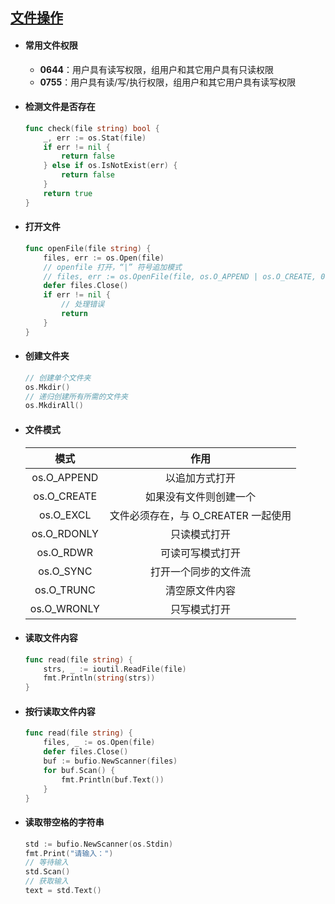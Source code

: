 ## [文件操作](文件操作.go)
- #### 常用文件权限
  - **0644**：用户具有读写权限，组用户和其它用户具有只读权限
  - **0755**：用户具有读/写/执行权限，组用户和其它用户具有读写权限
- #### 检测文件是否存在
    ```Go
    func check(file string) bool {
        _, err := os.Stat(file)
        if err != nil {
            return false
        } else if os.IsNotExist(err) {
            return false
        }
        return true
    }
    ```
- #### 打开文件
    ```Go
    func openFile(file string) {
        files, err := os.Open(file)
        // openfile 打开，“|” 符号追加模式
        // files, err := os.OpenFile(file, os.O_APPEND | os.O_CREATE, 0644)
        defer files.Close()
        if err != nil {
            // 处理错误
            return
        }
    }
    ```
- #### 创建文件夹
    ```Go
    // 创建单个文件夹
    os.Mkdir()
    // 递归创建所有所需的文件夹
    os.MkdirAll()
    ```
- #### 文件模式
    | 模式 | 作用|
    | :-: | :-: |
    | os.O_APPEND | 以追加方式打开 |
    | os.O_CREATE | 如果没有文件则创建一个 |
    | os.O_EXCL | 文件必须存在，与 O_CREATER 一起使用 |
    | os.O_RDONLY | 只读模式打开 |
    | os.O_RDWR | 可读可写模式打开 |
    | os.O_SYNC | 打开一个同步的文件流 |
    | os.O_TRUNC | 清空原文件内容 |
    | os.O_WRONLY | 只写模式打开 |
- #### 读取文件内容
    ```Go
    func read(file string) {
        strs, _ := ioutil.ReadFile(file)
        fmt.Println(string(strs))
    }
    ```
- #### 按行读取文件内容
    ```Go
    func read(file string) {
        files, _ := os.Open(file)
        defer files.Close()
        buf := bufio.NewScanner(files)
        for buf.Scan() {
            fmt.Println(buf.Text())
        }
    }
    ```
- #### 读取带空格的字符串
    ```Go
    std := bufio.NewScanner(os.Stdin)
    fmt.Print("请输入：")
    // 等待输入
    std.Scan()
    // 获取输入
    text = std.Text()
    ```